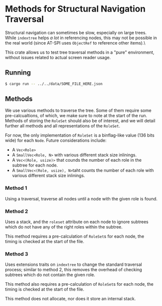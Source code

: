 # Methods for Structural Navigation Traversal

Structural navigation can sometimes be slow, especially on large trees.
While `indextree` helps _a lot_ in referencing nodes, this may not be possible in the real world (since AT-SPI uses `ObjectRef` to reference other items).\

This crate allows us to test tree traversal methods in a "pure" environment, without issues related to actual screen reader usage.

## Running

```bash
$ cargo run -- ../../data/SOME_FILE_HERE.json
```

## Methods

We use various methods to traverse the tree.
Some of them require some pre-calcualtions, of which, we make sure to note at the start of the run.
Methods of storing the `RoleSet` should also be of interest, and we will detail further all methods and all representations of the `RoleSet`.

For now, the only implementation of `RoleSet` is a binflag-like value (136 bits wide) for each `Node`.
Future considerations include:

- A `Vec<Role>`
- A `SmallVec<Role, N>` with various different stack size inlinings.
- A `Vec<(Role, usize)>` that counds the number of each role in the subtree for each node.
- A `SmallVec<(Role, usize), N>`taht counts the number of each role with various different stack size inlinings.

### Method 1

Using a traversal, traverse all nodes until a node with the given role is found.

### Method 2

Uses a stack, and the `roleset` attribute on each node to ignore subtrees which do not have any of the right roles within the subtree.

This method requires a pre-calculation of `RoleSet`s for each node, the timing is checked at the start of the file.

### Method 3

Uses extensions traits on `indextree` to change the standard traversal process; similar to method 2, this removes the overhead of checking subtrees which do not contain the given role.

This method also requires a pre-calculation of `RoleSet`s for each node, the timing is checked at the start of the file.

This method does not allocate, nor does it store an internal stack.

